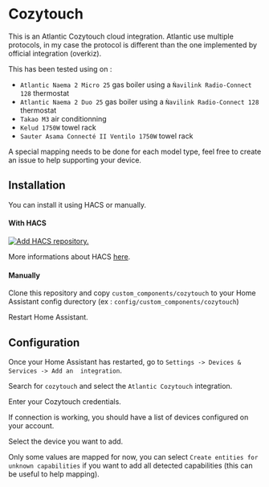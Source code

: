 # Cozytouch
This is an Atlantic Cozytouch cloud integration. Atlantic use multiple protocols, in my case the protocol is different than the one implemented by official integration (overkiz).

This has been tested using on : 
  - `Atlantic Naema 2 Micro 25` gas boiler using a `Ǹavilink Radio-Connect 128` thermostat
  - `Atlantic Naema 2 Duo 25` gas boiler using a `Ǹavilink Radio-Connect 128` thermostat
  - `Takao M3` air conditionning
  - `Kelud 1750W` towel rack
  - `Sauter Asama Connecté II Ventilo 1750W` towel rack

A special mapping needs to be done for each model type, feel free to create an issue to help supporting your device.


## Installation

You can install it using HACS or manually.

#### With HACS

[![Add HACS repository.](https://my.home-assistant.io/badges/hacs_repository.svg)](https://my.home-assistant.io/redirect/hacs_repository/?owner=gduteil&repository=cozytouch&category=integration)

More informations about HACS [here](https://hacs.xyz/).

#### Manually

Clone this repository and copy `custom_components/cozytouch` to your Home Assistant config durectory (ex : `config/custom_components/cozytouch`)

Restart Home Assistant.

## Configuration

Once your Home Assistant has restarted, go to `Settings -> Devices & Services -> Add an  integration`.

Search for `cozytouch` and select the `Atlantic Cozytouch` integration.

Enter your Cozytouch credentials.

If connection is working, you should have a list of devices configured on your account.

Select the device you want to add.

Only some values are mapped for now, you can select `Create entities for unknown capabilities` if you want to add all detected capabilities (this can be useful to help mapping).

